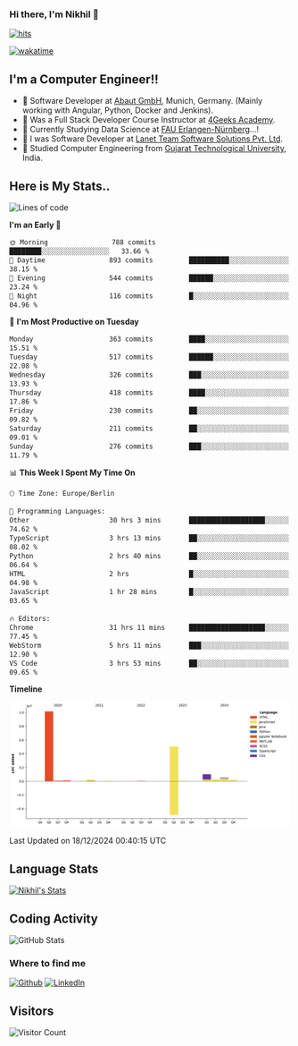 ### Hi there, I'm Nikhil 👋

[![hits](https://hits.sh/github.com/silentsoft/hits.svg?color=2311cc)](https://hits.sh/github.com/silentsoft/hits/)

[![wakatime](https://wakatime.com/badge/user/369b6a3a-7953-4ff9-b7c7-be53d0a7ccc6.svg)](https://wakatime.com/@369b6a3a-7953-4ff9-b7c7-be53d0a7ccc6)

## I'm a  Computer Engineer!!

- 🌱 Software Developer at [Abaut GmbH](https://www.abaut.de/), Munich, Germany. (Mainly working with Angular, Python, Docker and Jenkins).
- 🌱 Was a Full Stack Developer Course Instructor at [4Geeks Academy](https://4geeks.com/).
- 🌱 Currently Studying Data Science at [FAU Erlangen-Nürnberg](https://www.fau.de/)...!
- 🌱 I was Software Developer at [Lanet Team Software Solutions Pvt. Ltd](https://lanetteam.com/).
- 🌱 Studied Computer Engineering from [Gujarat Technological University](https://www.gtu.ac.in/), India.

<h2>Here is My Stats..</h2>

<!--START_SECTION:waka-->
![Lines of code](https://img.shields.io/badge/From%20Hello%20World%20I%27ve%20Written-17.5%20million%20lines%20of%20code-blue)

**I'm an Early 🐤** 

```text
🌞 Morning                788 commits         ████████░░░░░░░░░░░░░░░░░   33.66 % 
🌆 Daytime                893 commits         ██████████░░░░░░░░░░░░░░░   38.15 % 
🌃 Evening                544 commits         ██████░░░░░░░░░░░░░░░░░░░   23.24 % 
🌙 Night                  116 commits         █░░░░░░░░░░░░░░░░░░░░░░░░   04.96 % 
```
📅 **I'm Most Productive on Tuesday** 

```text
Monday                   363 commits         ████░░░░░░░░░░░░░░░░░░░░░   15.51 % 
Tuesday                  517 commits         ██████░░░░░░░░░░░░░░░░░░░   22.08 % 
Wednesday                326 commits         ███░░░░░░░░░░░░░░░░░░░░░░   13.93 % 
Thursday                 418 commits         ████░░░░░░░░░░░░░░░░░░░░░   17.86 % 
Friday                   230 commits         ██░░░░░░░░░░░░░░░░░░░░░░░   09.82 % 
Saturday                 211 commits         ██░░░░░░░░░░░░░░░░░░░░░░░   09.01 % 
Sunday                   276 commits         ███░░░░░░░░░░░░░░░░░░░░░░   11.79 % 
```


📊 **This Week I Spent My Time On** 

```text
🕑︎ Time Zone: Europe/Berlin

💬 Programming Languages: 
Other                    30 hrs 3 mins       ███████████████████░░░░░░   74.62 % 
TypeScript               3 hrs 13 mins       ██░░░░░░░░░░░░░░░░░░░░░░░   08.02 % 
Python                   2 hrs 40 mins       ██░░░░░░░░░░░░░░░░░░░░░░░   06.64 % 
HTML                     2 hrs               █░░░░░░░░░░░░░░░░░░░░░░░░   04.98 % 
JavaScript               1 hr 28 mins        █░░░░░░░░░░░░░░░░░░░░░░░░   03.65 % 

🔥 Editors: 
Chrome                   31 hrs 11 mins      ███████████████████░░░░░░   77.45 % 
WebStorm                 5 hrs 11 mins       ███░░░░░░░░░░░░░░░░░░░░░░   12.90 % 
VS Code                  3 hrs 53 mins       ██░░░░░░░░░░░░░░░░░░░░░░░   09.65 % 
```

**Timeline**

![Lines of Code chart](https://raw.githubusercontent.com/nikhilmaguwala/nikhilmaguwala/main/assets/bar_graph.png)


 Last Updated on 18/12/2024 00:40:15 UTC
<!--END_SECTION:waka-->

<h2>Language Stats</h2>

[![Nikhil's Stats](https://github-readme-stats.vercel.app/api/wakatime?username=nikhilmaguwala&layout=compact&title=Stats)](https://github.com/nikhilmaguwala)


<h2>Coding Activity</h2>

<p><img src="https://wakatime.com/share/@nikhilmaguwala/7dd532b8-3e5e-4c26-8c46-68cc27712a92.svg" alt="GitHub Stats"></p>

<h3>Where to find me</h3>
<p>
    <a href="https://github.com/nikhilmaguwala" target="_blank"><img alt="Github" src="https://img.shields.io/badge/GitHub-%2312100E.svg?&style=for-the-badge&logo=Github&logoColor=white" /></a>
    <a href="https://www.linkedin.com/in/nikhil-maguwala" target="_blank"><img alt="LinkedIn" src="https://img.shields.io/badge/linkedin-%230077B5.svg?&style=for-the-badge&logo=linkedin&logoColor=white" /></a> 
</p>


<h2>Visitors</h2>

![Visitor Count](https://profile-counter.glitch.me/nikhilmaguwala/count.svg)

[website]: https://nikhilmaguwala.github.io/
[instagram]: https://www.instagram.com/nikhil_maguwala/
[linkedin]: https://www.linkedin.com/in/nikhil-maguwala/

